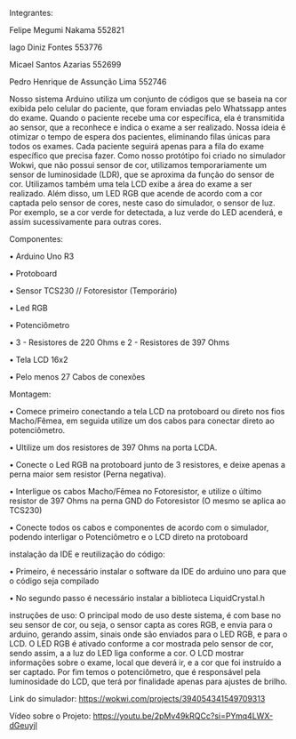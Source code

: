 Integrantes:

Felipe Megumi Nakama 552821

Iago Diniz Fontes 553776

Micael Santos Azarias 552699

Pedro Henrique de Assunção Lima 552746


Nosso sistema Arduino utiliza um conjunto de códigos que se baseia na cor exibida pelo celular do paciente, que foram enviadas pelo Whatssapp antes do exame. Quando o paciente recebe uma cor específica, ela é transmitida ao sensor, que a reconhece e indica o exame a ser realizado. Nossa ideia é otimizar o tempo de espera dos pacientes, eliminando filas únicas para todos os exames. Cada paciente seguirá apenas para a fila do exame específico que precisa fazer.
Como nosso protótipo foi criado no simulador Wokwi, que não possui sensor de cor, utilizamos temporariamente um sensor de luminosidade (LDR), que se aproxima da função do sensor de cor. Utilizamos também uma tela LCD exibe a área do exame a ser realizado. Além disso, um LED RGB que acende de acordo com a cor captada pelo sensor de cores, neste caso do simulador, o sensor de luz. Por exemplo, se a cor verde for detectada, a luz verde do LED acenderá, e assim sucessivamente para outras cores.


Componentes:

• Arduino Uno R3

• Protoboard

• Sensor TCS230 // Fotoresistor (Temporário)

• Led RGB

• Potenciômetro

• 3 - Resistores de 220 Ohms e 2 - Resistores de 397 Ohms

• Tela LCD 16x2

• Pelo menos 27 Cabos de conexões


Montagem: 

• Comece primeiro conectando a tela LCD na protoboard ou direto nos fios Macho/Fêmea, em seguida utilize um dos cabos para conectar direto ao potenciômetro.

• Ultilize um dos resistores de 397 Ohms na porta LCDA.

• Conecte o Led RGB na protoboard junto de 3 resistores, e deixe apenas a perna maior sem resistor (Perna negativa).

• Interligue os cabos Macho/Fêmea no Fotoresistor, e utilize o último resistor de 397 Ohms na perna GND do Fotoresistor (O mesmo se aplica ao TCS230)

• Conecte todos os cabos e componentes de acordo com o simulador, podendo interligar o Potenciômetro e o LCD direto na protoboard


instalação da IDE e reutilização do código: 

• Primeiro, é necessário instalar o software da IDE do arduino uno para que o código seja compilado

• No segundo passo é necessário instalar a biblioteca LiquidCrystal.h




instruções de uso: 
O principal modo de uso deste sistema, é com base no seu sensor de cor, ou seja, o sensor capta as cores RGB, e envia para o arduino, gerando assim, sinais onde são enviados para o LED RGB, e para o LCD.
O LED RGB é ativado conforme a cor mostrada pelo sensor de cor, sendo assim, a a luz do LED liga conforme a cor.
O LCD mostrar informações sobre o exame, local que deverá ir, e a cor que foi instruído a ser captado.
Por fim temos o potenciômetro, que é responsável pela luminosidade do LCD, que terá por finalidade apenas para ajustes de brilho.


Link do simulador: https://wokwi.com/projects/394054341549709313

Vídeo sobre o Projeto: https://youtu.be/2pMv49kRQCc?si=PYmq4LWX-dGeuyjl 

